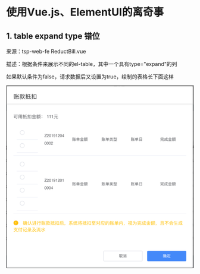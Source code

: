 # 使用Vue.js、ElementUI的离奇事

## 1. table expand type 错位

来源：tsp-web-fe ReductBill.vue

描述：根据条件来展示不同的el-table，其中一个具有type="expand"的列

如果默认条件为false，请求数据后又设置为true，绘制的表格长下面这样

![table-expand](./table-expand.png)

